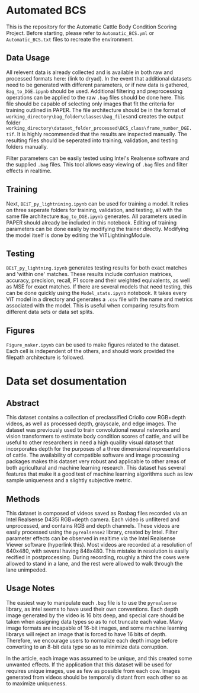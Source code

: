 # Automated BCS

This is the repository for the Automatic Cattle Body Condition Scoring Project. Before starting, please refer to `Automatic_BCS.yml` or `Automatic_BCS.txt` files to recreate the environment.

## Data Usage

All relevent data is already collected and is available in both raw and processed formats here: (link to dryad). In the event that additional datasets need to be generated with different parameters, or if new data is gathered, `Bag_to_DGE.ipynb` should be used. Additional filtering and preprocessing operations can be applied to the raw `.bag` files should be done here. This file should be capable of selecting only images that fit the criteria for training outlined in PAPER. The file architecture should be in the format of `working_directory\bag_folder\classes\bag_files`and creates the output folder `working_directory\dataset_folder_processed\BCS_class\frame_number_DGE.tif`. It is highly recommended that the results are inspected manually. The resulting files should be seperated into training, validation, and testing folders manually.

Filter parameters can be easily tested using Intel's Realsense software and the supplied `.bag` files. This tool allows easy viewing of `.bag` files and filter effects in realtime.

## Training

Next, `BEiT_py_lightnining.ipynb` can be used for training a model. It relies on three seperate folders for training, validation, and testing, all with the same file architecture `Bag_to_DGE.ipynb` generates. All parameters used in PAPER should already be included in this notebook. Editing of training parameters can be done easily by modifying the trainer directly. Modifying the model itself is done by editing the ViTLightiningModule.

## Testing

`BEiT_py_lightning.ipynb` generates testing results for both exact matches and 'within one' matches. These results include confusion matrices, accuracy, precision, recall, F1 score and their weighted equivalents, as well as MSE for exact matches. If there are several models that need testing, this can be done quickly using the `Model_stats.ipynb` notebook. It takes every ViT model in a directory and generates a `.csv` file with the name and metrics associated with the model. This is useful when comparing results from different data sets or data set splits.

## Figures

`Figure_maker.ipynb` can be used to make figures related to the dataset. Each cell is independent of the others, and should work provided the filepath architecture is followed.

# Data set dosumentation

## Abstract

This dataset contains a collection of preclassified Criollo cow RGB+depth videos, as well as processed depth, grayscale, and edge images. The dataset was previously used to train convolutional neural networks and vision transformers to estimate body condition scores of cattle, and will be useful to other researchers in need a high quaility visual dataset that incorporates depth for the purposes of a three dimensional representations of cattle. The availability of compatible software and image processing packages makes this dataset very robust and applicable to other areas of both agricultural and machine learning research. This dataset has several features that make it a good test of machine learning algorithms such as low sample uniqueness and a slightly subjective metric.


## Methods

This dataset is composed of videos saved as Rosbag files recorded via an Intel Realsense D435i RGB+depth camera. Each video is unfiltered and unprocessed, and contains RGB and depth channels. These videos are easily processed using the `pyrealsense2` library, created by Intel. Filter parameter effects can be observed in realtime via the Intel Realsense Viewer software (hyperlink this). Most  videos are recorded at a resolution of 640x480, with several having 848x480. This mistake in resolution is easily recified in postprocessing. During recording, roughly a third the cows were allowed to stand in a lane, and the rest were allowed to walk through the lane unimpeded.

## Usage Notes


The easiest way to manipulate each `.bag` file is to use the `pyrealsense` library, as intel seems to have used their own conventions. Each depth image generated by the video is 16 bits deep, and special care should be taken when assigning data types so as to not truncate each value. Many image formats are incapable of 16-bit images, and some machine learning librarys will reject an image that is forced to have 16 bits of depth. Therefore, we encourage users to normalize each depth image before converting to an 8-bit data type so as to minimize data corruption.

In the article, each image was assumed to be unique, and this created some unwanted effects. If the application that this dataset will be used for requires unique images, use as few as possible from each cow. Images generated from videos should be temporally distant from each other so as to maximize uniqueness.
